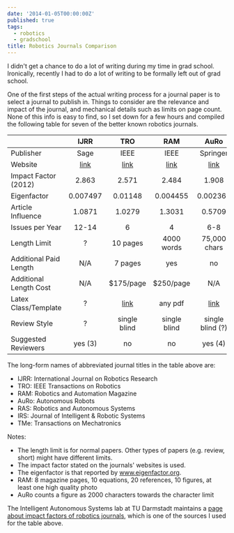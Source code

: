 ```yaml
---
date: '2014-01-05T00:00:00Z'
published: true
tags:
  - robotics
  - gradschool
title: Robotics Journals Comparison
---
```


I didn't get a chance to do a lot of writing during my time in grad school. Ironically, recently I had to do a lot of writing to be formally left out of grad school.

One of the first steps of the actual writing process for a journal paper is to select a journal to publish in. Things to consider are the relevance and impact of the journal, and mechanical details such as limits on page count. None of this info is easy to find, so I set down for a few hours and compiled the following table for seven of the better known robotics journals.

|                        |              IJRR               |                                              TRO                                              |                       RAM                        |                                       AuRo                                        |                                    RAS                                    |                               Robotica                               |                                        IRS                                        |                                              TMe                                              |
| ---------------------- | :-----------------------------: | :-------------------------------------------------------------------------------------------: | :----------------------------------------------: | :-------------------------------------------------------------------------------: | :-----------------------------------------------------------------------: | :------------------------------------------------------------------: | :-------------------------------------------------------------------------------: | :-------------------------------------------------------------------------------------------: |
| Publisher              |              Sage               |                                             IEEE                                              |                       IEEE                       |                                     Springer                                      |                                 Elsevier                                  |                              Cambridge                               |                                     Springer                                      |                                             IEEE                                              |
| Website                | [link](http://ijr.sagepub.com/) |                       [link](http://www.ieee-ras.org/publications/t-ro)                       | [link](http://www.ieee-ras.org/publications/ram) |                  [link](http://link.springer.com/journal/10514)                   | [link](http://www.journals.elsevier.com/robotics-and-autonomous-systems/) | [link](https://journals.cambridge.org/action/displayJournal?jid=ROB) |        [link](https://www.springer.com/engineering/robotics/journal/10846)        |                          [link](http://ieee-asme-mechatronics.org/)                           |
| Impact Factor (2012)   |              2.863              |                                             2.571                                             |                      2.484                       |                                       1.908                                       |                                   1.156                                   |                                 0.88                                 |                                       0.827                                       |                                             3.135                                             |
| Eigenfactor            |            0.007497             |                                            0.01148                                            |                     0.004455                     |                                     0.002366                                      |                                 0.004485                                  |                               0.002241                               |                                     0.001613                                      |                                           0.004954                                            |
| Article Influence      |             1.0871              |                                            1.0279                                             |                      1.3031                      |                                      0.5709                                       |                                   0.496                                   |                                0.3036                                |                                       0.252                                       |                                            0.6653                                             |
| Issues per Year        |              12-14              |                                               6                                               |                        4                         |                                        6-8                                        |                                    12                                     |                                 7-8                                  |                                       8-10                                        |                                               6                                               |
| Length Limit           |                ?                |                                           10 pages                                            |                    4000 words                    |                                   75,000 chars                                    |                                   none                                    |                                 none                                 |                                       none                                        |                                            8 pages                                            |
| Additional Paid Length |               N/A               |                                            7 pages                                            |                       yes                        |                                        no                                         |                                    N/A                                    |                                 N/A                                  |                                        N/A                                        |                                              yes                                              |
| Additional Length Cost |               N/A               |                                           $175/page                                           |                    $250/page                     |                                        N/A                                        |                                    N/A                                    |                                 N/A                                  |                                        N/A                                        |                                             $200                                              |
| Latex Class/Template   |                ?                | [link](http://www.ieee.org/publications_standards/publications/authors/author_templates.html) |                     any pdf                      | [link](http://static.springer.com/sgw/documents/468198/application/zip/LaTeX.zip) |     [link](http://www.elsevier.com/author-schemas/latex-instructions)     |                               any pdf                                | [link](http://static.springer.com/sgw/documents/468198/application/zip/LaTeX.zip) | [link](http://www.ieee.org/publications_standards/publications/authors/author_templates.html) |
| Review Style           |                ?                |                                         single blind                                          |                   single blind                   |                                 single blind (?)                                  |                             single blind (?)                              |                                  ?                                   |                                         ?                                         |                                         single blind                                          |
| Suggested Reviewers    |             yes (3)             |                                              no                                               |                        no                        |                                      yes (4)                                      |                                  yes (3)                                  |                                  no                                  |                                        no                                         |                                              no                                               |

The long-form names of abbreviated journal titles in the table above are:

- IJRR: International Journal on Robotics Research
- TRO: IEEE Transactions on Robotics
- RAM: Robotics and Automation Magazine
- AuRo: Autonomous Robots
- RAS: Robotics and Autonomous Systems
- IRS: Journal of Intelligent & Robotic Systems
- TMe: Transactions on Mechatronics

Notes:

- The length limit is for normal papers. Other types of papers (e.g. review, short) might have different limits.
- The impact factor stated on the journals' websites is used.
- The eigenfactor is that reported by www.eigenfactor.org.
- RAM: 8 magazine pages, 10 equations, 20 references, 10 figures, at least one high quality photo
- AuRo counts a figure as 2000 characters towards the character limit

The Intelligent Autonomous Systems lab at TU Darmstadt maintains a [page about impact factors of robotics journals](http://www.ias.tu-darmstadt.de/Miscellaneous/JournalImpactFactors), which is one of the sources I used for the table above.
